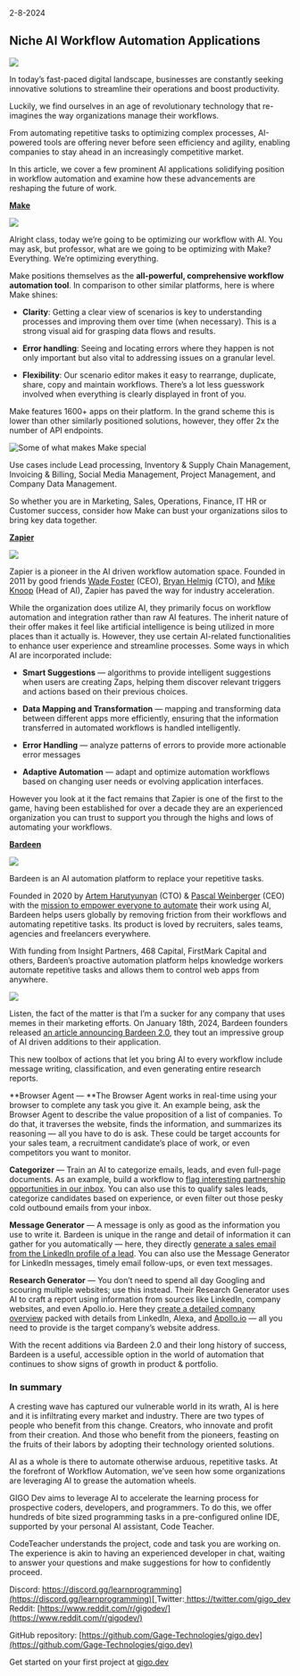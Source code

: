 2-8-2024
## Niche AI Workflow Automation Applications

![](https://cdn-images-1.medium.com/max/2088/1*Mg4eRVjTt6n1na5aViMOUA.jpeg)

In today’s fast-paced digital landscape, businesses are constantly seeking innovative solutions to streamline their operations and boost productivity.

Luckily, we find ourselves in an age of revolutionary technology that re-imagines the way organizations manage their workflows.

From automating repetitive tasks to optimizing complex processes, AI-powered tools are offering never before seen efficiency and agility, enabling companies to stay ahead in an increasingly competitive market.

In this article, we cover a few prominent AI applications solidifying position in workflow automation and examine how these advancements are reshaping the future of work.

[**Make**](https://www.make.com/en)

![](https://cdn-images-1.medium.com/max/3346/1*4uO8B20sKLx0gNXYo_bIkw.png)

Alright class, today we’re going to be optimizing our workflow with AI. You may ask, but professor, what are we going to be optimizing with Make? Everything. We’re optimizing everything.

Make positions themselves as the **all-powerful, comprehensive workflow automation tool**. In comparison to other similar platforms, here is where Make shines:

* **Clarity**: Getting a clear view of scenarios is key to understanding processes and improving them over time (when necessary). This is a strong visual aid for grasping data flows and results.

* **Error handling**: Seeing and locating errors where they happen is not only important but also vital to addressing issues on a granular level.

* **Flexibility**: Our scenario editor makes it easy to rearrange, duplicate, share, copy and maintain workflows. There’s a lot less guesswork involved when everything is clearly displayed in front of you.

Make features 1600+ apps on their platform. In the grand scheme this is lower than other similarly positioned solutions, however, they offer 2x the number of API endpoints.

![Some of what makes Make special](https://cdn-images-1.medium.com/max/2252/1*s_9RpYYNWDI3s2AoPc81Xw.png)

Use cases include Lead processing, Inventory & Supply Chain Management, Invoicing & Billing, Social Media Management, Project Management, and Company Data Management.

So whether you are in Marketing, Sales, Operations, Finance, IT HR or Customer success, consider how Make can bust your organizations silos to bring key data together.

[**Zapier**](https://zapier.com/)

![](https://cdn-images-1.medium.com/max/2748/1*Rky5tF0gCZ_viJrSSLwKog.png)

Zapier is a pioneer in the AI driven workflow automation space. Founded in 2011 by good friends [Wade Foster](https://www.linkedin.com/in/wadefoster/) (CEO), [Bryan Helmig](https://www.linkedin.com/in/bryanhelmig/) (CTO), and [Mike Knoop](https://www.linkedin.com/in/mikeknoop/) (Head of AI), Zapier has paved the way for industry acceleration.

While the organization does utilize AI, they primarily focus on workflow automation and integration rather than raw AI features. The inherit nature of their offer makes it feel like artificial intelligence is being utilized in more places than it actually is. However, they use certain AI-related functionalities to enhance user experience and streamline processes. Some ways in which AI are incorporated include:

* **Smart Suggestions** — algorithms to provide intelligent suggestions when users are creating Zaps, helping them discover relevant triggers and actions based on their previous choices.

* **Data Mapping and Transformation** — mapping and transforming data between different apps more efficiently, ensuring that the information transferred in automated workflows is handled intelligently.

* **Error Handling** — analyze patterns of errors to provide more actionable error messages

* **Adaptive Automation** — adapt and optimize automation workflows based on changing user needs or evolving application interfaces.

However you look at it the fact remains that Zapier is one of the first to the game, having been established for over a decade they are an experienced organization you can trust to support you through the highs and lows of automating your workflows.

[**Bardeen**](https://www.bardeen.ai/)

![](https://cdn-images-1.medium.com/max/2744/1*J7dHNhTpYDzO713vVIVf_w.png)

Bardeen is an AI automation platform to replace your repetitive tasks.

Founded in 2020 by [Artem Harutyunyan](https://www.linkedin.com/in/artemharutyunyan/) (CTO) & [Pascal Weinberger](https://www.linkedin.com/in/pascalweinberger/) (CEO) with the [mission to empower everyone to automate](https://www.bardeen.ai/manifesto) their work using AI, Bardeen helps users globally by removing friction from their workflows and automating repetitive tasks. Its product is loved by recruiters, sales teams, agencies and freelancers everywhere.

With funding from Insight Partners, 468 Capital, FirstMark Capital and others, Bardeen’s proactive automation platform helps knowledge workers automate repetitive tasks and allows them to control web apps from anywhere.

![](https://cdn-images-1.medium.com/max/2000/1*5S6fHdVHXOSH46AXoQZDZg.jpeg)

Listen, the fact of the matter is that I’m a sucker for any company that uses memes in their marketing efforts. On January 18th, 2024, Bardeen founders released [an article announcing Bardeen 2.0](https://www.bardeen.ai/posts/bardeen-2-0), they tout an impressive group of AI driven additions to their application.

This new toolbox of actions that let you bring AI to every workflow include message writing, classification, and even generating entire research reports.

**Browser Agent — **The Browser Agent works in real-time using your browser to complete any task you give it. An example being, ask the Browser Agent to describe the value proposition of a list of companies. To do that, it traverses the website, finds the information, and summarizes its reasoning — all you have to do is ask. These could be target accounts for your sales team, a recruitment candidate’s place of work, or even competitors you want to monitor.

**Categorizer** — Train an AI to categorize emails, leads, and even full-page documents. As an example, build a workflow to [flag interesting partnership opportunities in our inbox](https://www.bardeen.ai/playbooks/classify-and-save-desired-emails-to-google-sheets). You can also use this to qualify sales leads, categorize candidates based on experience, or even filter out those pesky cold outbound emails from your inbox.

**Message Generator** — A message is only as good as the information you use to write it. Bardeen is unique in the range and detail of information it can gather for you automatically — here, they directly [generate a sales email from the LinkedIn profile of a lead](https://www.bardeen.ai/playbooks/create-an-outreach-from-the-current-linkedin-profile). You can also use the Message Generator for LinkedIn messages, timely email follow-ups, or even text messages.

**Research Generator** — You don’t need to spend all day Googling and scouring multiple websites; use this instead. Their Research Generator uses AI to craft a report using information from sources like LinkedIn, company websites, and even Apollo.io. Here they [create a detailed company overview](https://www.bardeen.ai/playbooks/generate-a-company-research-report-in-a-google-doc-from-a-company-website-using-bardeenai) packed with details from LinkedIn, Alexa, and [Apollo.io](https://www.bardeen.ai/integrations/apollo-io) — all you need to provide is the target company’s website address.

With the recent additions via Bardeen 2.0 and their long history of success, Bardeen is a useful, accessible option in the world of automation that continues to show signs of growth in product & portfolio.

### In summary

A cresting wave has captured our vulnerable world in its wrath, AI is here and it is infiltrating every market and industry. There are two types of people who benefit from this change. Creators, who innovate and profit from their creation. And those who benefit from the pioneers, feasting on the fruits of their labors by adopting their technology oriented solutions.

AI as a whole is there to automate otherwise arduous, repetitive tasks. At the forefront of Workflow Automation, we’ve seen how some organizations are leveraging AI to grease the automation wheels.

GIGO Dev aims to leverage AI to accelerate the learning process for prospective coders, developers, and programmers. To do this, we offer hundreds of bite sized programming tasks in a pre-configured online IDE, supported by your personal AI assistant, Code Teacher.

CodeTeacher understands the project, code and task you are working on. The experience is akin to having an experienced developer in chat, waiting to answer your questions and make suggestions for how to confidently proceed.

Discord: [https://discord.gg/learnprogramming](https://discord.gg/learnprogramming)[
](https://discord.gg/MdKmqBzRqX)Twitter:[ https://twitter.com/gigo_dev
](https://twitter.com/gigo_dev)Reddit: [https://www.reddit.com/r/gigodev/](https://www.reddit.com/r/gigodev/)

GitHub repository: [https://github.com/Gage-Technologies/gigo.dev](https://github.com/Gage-Technologies/gigo.dev)

Get started on your first project at [gigo.dev](http://gigo.dev)
